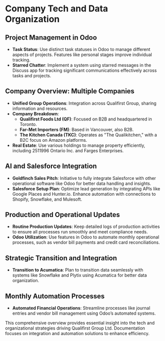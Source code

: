 # Company Tech and Data Organization

## Project Management in Odoo
- **Task Status**: Use distinct task statuses in Odoo to manage different aspects of projects. Features like personal stages improve individual tracking.
- **Starred Chatter**: Implement a system using starred messages in the Discuss app for tracking significant communications effectively across tasks and projects.

## Company Overview: Multiple Companies
- **Unified Group Operations**: Integration across Qualifirst Group, sharing information and resources.
- **Company Breakdown**:
  - **Qualifirst Foods Ltd (QF)**: Focused on B2B and headquartered in Toronto.
  - **Far-Met Importers (FM)**: Based in Vancouver, also B2B.
  - **The Kitchen Canada (TKC)**: Operates as "The Qualikitchen," with a B2C focus on Amazon platforms.
- **Real Estate**: Use various holdings to manage property efficiently, including 2511996 Ontario Inc. and Farges Enterprises.

## AI and Salesforce Integration
- **Goldfinch Sales Pitch**: Initiative to fully integrate Salesforce with other operational software like Odoo for better data handling and insights.
- **Salesforce Setup Plan**: Optimize lead generation by integrating APIs like Google Places and Hunter.io. Enhance automation with connections to Shopify, Snowflake, and Mulesoft.

## Production and Operational Updates
- **Routine Production Updates**: Keep detailed logs of production activities to ensure all processes run smoothly and meet compliance needs.
- **Odoo Utilization**: Use features in Odoo to automate monthly operational processes, such as vendor bill payments and credit card reconciliations.

## Strategic Transition and Integration
- **Transition to Acumatica**: Plan to transition data seamlessly with systems like Snowflake and Plytix using Acumatica for better data organization.

## Monthly Automation Processes
- **Automated Financial Operations**: Streamline processes like journal entries and vendor bill management using Odoo’s automated systems.

This comprehensive overview provides essential insight into the tech and organizational strategies driving Qualifirst Group Ltd. Documentation focuses on integration and automation solutions to enhance efficiency.